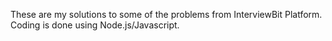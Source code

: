 These are my solutions to some of the problems from InterviewBit Platform. Coding is done using Node.js/Javascript.

